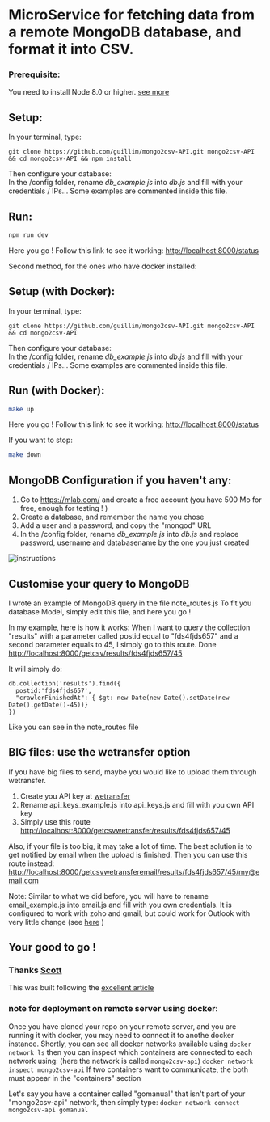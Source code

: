 # MicroService for fetching data from a remote MongoDB database, and format it into CSV.

### Prerequisite:
You need to install Node 8.0 or higher. [see more](https://nodejs.org/en/download/)

## Setup:
In your terminal, type:  
```
git clone https://github.com/guillim/mongo2csv-API.git mongo2csv-API && cd mongo2csv-API && npm install
```  

Then configure your database:  
In the /config folder, rename _db_example.js_ into _db.js_ and fill with your credentials / IPs... Some examples are commented inside this file.
## Run:
```bash
npm run dev
```
Here you go ! Follow this link to see it working: [http://localhost:8000/status](http://localhost:8000/status)

Second method, for the ones who have docker installed:  

## Setup (with Docker):
In your terminal, type:  
```
git clone https://github.com/guillim/mongo2csv-API.git mongo2csv-API && cd mongo2csv-API
```  

Then configure your database:  
In the /config folder, rename _db_example.js_ into _db.js_ and fill with your credentials / IPs... Some examples are commented inside this file.
## Run (with Docker):
```bash
make up
```
Here you go ! Follow this link to see it working: [http://localhost:8000/status](http://localhost:8000/status)

If you want to stop:
```bash
make down
```

## MongoDB Configuration if you haven't any:
1. Go to https://mlab.com/ and create a free account (you have 500 Mo for free, enough for testing ! )
2. Create a database, and remember the name you chose
3. Add a user and a password, and copy the "mongod" URL
4. In the /config folder, rename _db_example.js_ into _db.js_ and replace password, username and databasename by the one you just created

![instructions](https://ibin.co/4GjY8K0VS5kf.png "Instructions to set up the free database")

## Customise your query to MongoDB
I wrote an example of  MongoDB query in the file note_routes.js
To fit you database Model, simply edit this file, and here you go !

In my example, here is how it works:
When I want to query the collection "results" with a parameter called postid equal to "fds4fjds657" and a second parameter equals to 45, I simply go to this route. Done  
[http://localhost:8000/getcsv/results/fds4fjds657/45](http://localhost:8000/getcsv/results/fds4fjds657/45)

It will simply do:  
```
db.collection('results').find({
  postid:'fds4fjds657',
  "crawlerFinishedAt": { $gt: new Date(new Date().setDate(new Date().getDate()-45))}
})
```
Like you can see in the note_routes file  



## BIG files: use the wetransfer option
If you have big files to send, maybe you would like to upload them through wetransfer.
1. Create you API key at [wetransfer](https://developers.wetransfer.com/)
2. Rename api_keys_example.js into api_keys.js and fill with you own API key
3. Simply use this route [http://localhost:8000/getcsvwetransfer/results/fds4fjds657/45](http://localhost:8000/getcsvwetransfer/results/fds4fjds657/45)

Also, if your file is too big, it may take a lot of time. The best solution is to get notified by email when the upload is finished. Then you can use this route instead:  
[http://localhost:8000/getcsvwetransferemail/results/fds4fjds657/45/my@email.com](http://localhost:8000/getcsvwetransferemail/results/fds4fjds657/45/my@email.com)

Note: Similar to what we did before, you will have to rename email_example.js into email.js and fill with you own credentials. It is configured to work with zoho and gmail, but could work for Outlook with very little change (see [here](https://ourcodeworld.com/articles/read/264/how-to-send-an-email-gmail-outlook-and-zoho-using-nodemailer-in-node-js) )




Your good to go !
----------------------------



### Thanks [Scott](https://github.com/scottdomes)
This was built following the [excellent article](https://medium.freecodecamp.org/building-a-simple-node-js-api-in-under-30-minutes-a07ea9e390d2)


### note for deployment on remote server using docker:
Once you have cloned your repo on your remote server, and you are running it with docker, you may need to connect it to anothe docker instance.
Shortly, you can see all docker networks available using
`docker network ls`
then you can inspect which containers are connected to each network using: (here the network is called `mongo2csv-api`)
`docker network inspect mongo2csv-api` 
If two containers want to communicate, the both must appear in the "containers" section 

Let's say you have a container called "gomanual" that isn't part of your "mongo2csv-api" network, then simply type:
`docker network connect mongo2csv-api gomanual`

